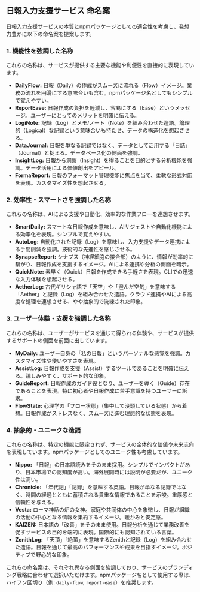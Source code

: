 ## 日報入力支援サービス 命名案

日報入力支援サービスの本質とnpmパッケージとしての適合性を考慮し、発想力豊かに以下の命名案を提案します。

### 1. 機能性を強調した名称
これらの名称は、サービスが提供する主要な機能や利便性を直接的に表現しています。

*   **DailyFlow:** 日報（Daily）の作成がスムーズに流れる（Flow）イメージ。業務の流れを円滑にする意味合いも含む。npmパッケージ名としてもシンプルで覚えやすい。
*   **ReportEase:** 日報作成の負担を軽減し、容易にする（Ease）というメッセージ。ユーザーにとってのメリットを明確に伝える。
*   **LogiNote:** 記録（Log）とメモ/ノート（Note）を組み合わせた造語。論理的（Logical）な記録という意味合いも持たせ、データの構造化を想起させる。
*   **DataJournal:** 日報を単なる記録ではなく、データとして活用する「日誌」（Journal）と捉える。データベース化の側面を強調。
*   **InsightLog:** 日報から洞察（Insight）を得ることを目的とする分析機能を強調。データ活用による価値創出をアピール。
*   **FormaReport:** 日報のフォーマット管理機能に焦点を当て、柔軟な形式対応を表現。カスタマイズ性を想起させる。

### 2. 効率性・スマートさを強調した名称
これらの名称は、AIによる支援や自動化、効率的な作業フローを連想させます。

*   **SmartDaily:** スマートな日報作成を意味し、AIサジェストや自動化機能による効率化を表現。シンプルで覚えやすい。
*   **AutoLog:** 自動化された記録（Log）を意味し、入力支援やデータ連携による手間削減を強調。技術的な先進性を感じさせる。
*   **SynapseReport:** シナプス（神経細胞の接合部）のように、情報が効率的に繋がり、日報作成を支援するイメージ。AIによる連携や分析の側面を暗示。
*   **QuickNote:** 素早く（Quick）日報を作成できる手軽さを表現。CLIでの迅速な入力体験を想起させる。
*   **AetherLog:** 古代ギリシャ語で「天空」や「澄んだ空気」を意味する「Aether」と記録（Log）を組み合わせた造語。クラウド連携やAIによる高度な処理を連想させる、やや抽象的で洗練された印象。

### 3. ユーザー体験・支援を強調した名称
これらの名称は、ユーザーがサービスを通じて得られる体験や、サービスが提供するサポートの側面を前面に出しています。

*   **MyDaily:** ユーザー自身の「私の日報」というパーソナルな感覚を強調。カスタマイズ性や使いやすさを表現。
*   **AssistLog:** 日報作成を支援（Assist）するツールであることを明確に伝える。親しみやすく、サポート的な印象。
*   **GuideReport:** 日報作成のガイド役となり、ユーザーを導く（Guide）存在であることを表現。特に初心者や日報作成に苦手意識を持つユーザーに訴求。
*   **FlowState:** 心理学の「フロー状態」（集中して没頭している状態）から着想。日報作成がストレスなく、スムーズに進む理想的な状態を表現。

### 4. 抽象的・ユニークな造語
これらの名称は、特定の機能に限定されず、サービスの全体的な価値や未来志向を表現しています。npmパッケージとしてのユニーク性も考慮しています。

*   **Nippo:** 「日報」の日本語読みをそのまま採用。シンプルでインパクトがあり、日本市場での認知度が高い。海外展開時には説明が必要だが、ユニーク性は高い。
*   **Chronicle:** 「年代記」「記録」を意味する英語。日報が単なる記録ではなく、時間の経過とともに蓄積される貴重な情報であることを示唆。重厚感と信頼性を与える。
*   **Vesta:** ローマ神話の炉の女神。家庭や共同体の中心を象徴し、日報が組織の活動の中心となる情報を集約するイメージ。暖かみと安定感。
*   **KAIZEN:** 日本語の「改善」をそのまま使用。日報分析を通じて業務改善を促すサービスの目的を端的に表現。国際的にも認知されている言葉。
*   **ZenithLog:** 「天頂」「絶頂」を意味するZenithと記録（Log）を組み合わせた造語。日報を通じて最高のパフォーマンスや成果を目指すイメージ。ポジティブで野心的な印象。

これらの命名案は、それぞれ異なる側面を強調しており、サービスのブランディング戦略に合わせて選択いただけます。npmパッケージ名として使用する際は、ハイフン区切り（例: `daily-flow`, `report-ease`）を推奨します。


